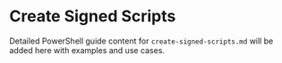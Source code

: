 # Create Signed Scripts

Detailed PowerShell guide content for `create-signed-scripts.md` will be added here with examples and use cases.